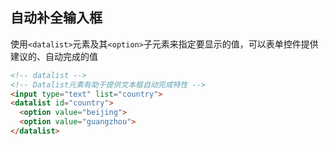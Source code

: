 
## 自动补全输入框
使用`<datalist>`元素及其`<option>`子元素来指定要显示的值，可以表单控件提供建议的、自动完成的值
```html
<!-- datalist -->
<!-- Datalist元素有助于提供文本框自动完成特性 -->
<input type="text" list="country">
<datalist id="country">
  <option value="beijing">
  <option value="guangzhou">
</datalist>
```